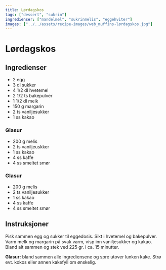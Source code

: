 ```yaml
---
title: Lørdagskos
tags: ["dessert", "sukrin"]
ingredienser: ["mandelmel", "sukrinmelis", "eggehviter"]
images: ["../../assets/recipe-images/web_muffins-lørdagskos.jpg"]
---
```


# Lørdagskos

## Ingredienser

- 2 egg
- 3 dl sukker
- 4 1/2 dl hvetemel
- 2 1/2 ts bakepulver
- 1 1/2 dl melk
- 150 g margarin
- 2 ts vaniljesukker
- 1 ss kakao

### Glasur

- 200 g melis
- 2 ts vaniljeuskker
- 1 ss kakao
- 4 ss kaffe
- 4 ss smeltet smør

### Glasur

- 200 g melis
- 2 ts vaniljesukker
- 1 ss kakao
- 4 ss kaffe
- 4 ss smeltet smør

## Instruksjoner

Pisk sammen egg og sukker til eggedosis. Sikt i hvetemel og bakepulver. Varm melk og margarin på svak varm, visp inn vaniljesukker og kakao. Bland alt sammen og stek ved 225 gr. i ca. 15 minutter.

**Glasur:** bland sammen alle ingrediensene og spre utover lunken kake. Strø evt. kokos eller annen kakefyll om ønskelig.
